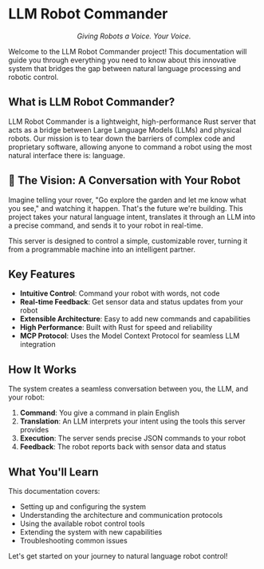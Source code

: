 # LLM Robot Commander

<p align="center">
<em>Giving Robots a Voice. Your Voice.</em>
</p>

Welcome to the LLM Robot Commander project! This documentation will guide you through everything you need to know about this innovative system that bridges the gap between natural language processing and robotic control.

## What is LLM Robot Commander?

LLM Robot Commander is a lightweight, high-performance Rust server that acts as a bridge between Large Language Models (LLMs) and physical robots. Our mission is to tear down the barriers of complex code and proprietary software, allowing anyone to command a robot using the most natural interface there is: language.

## 🚀 The Vision: A Conversation with Your Robot

Imagine telling your rover, "Go explore the garden and let me know what you see," and watching it happen. That's the future we're building. This project takes your natural language intent, translates it through an LLM into a precise command, and sends it to your robot in real-time.

This server is designed to control a simple, customizable rover, turning it from a programmable machine into an intelligent partner.

## Key Features

- **Intuitive Control**: Command your robot with words, not code
- **Real-time Feedback**: Get sensor data and status updates from your robot
- **Extensible Architecture**: Easy to add new commands and capabilities
- **High Performance**: Built with Rust for speed and reliability
- **MCP Protocol**: Uses the Model Context Protocol for seamless LLM integration

## How It Works

The system creates a seamless conversation between you, the LLM, and your robot:

1. **Command**: You give a command in plain English
2. **Translation**: An LLM interprets your intent using the tools this server provides
3. **Execution**: The server sends precise JSON commands to your robot
4. **Feedback**: The robot reports back with sensor data and status

## What You'll Learn

This documentation covers:

- Setting up and configuring the system
- Understanding the architecture and communication protocols
- Using the available robot control tools
- Extending the system with new capabilities
- Troubleshooting common issues

Let's get started on your journey to natural language robot control!